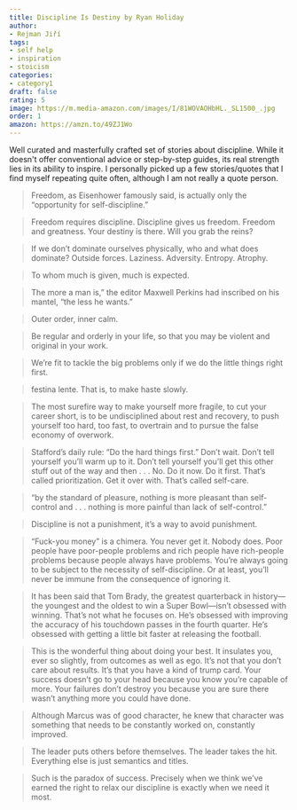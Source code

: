 ```yaml
---
title: Discipline Is Destiny by Ryan Holiday
author:
- Rejman Jiří
tags:
- self help
- inspiration
- stoicism
categories:
- category1
draft: false
rating: 5
image: https://m.media-amazon.com/images/I/81WOVAOHbHL._SL1500_.jpg
order: 1
amazon: https://amzn.to/49ZJ1Wo
---
```


Well curated and masterfully crafted set of stories about discipline. While it doesn't offer conventional advice or step-by-step guides, its real strength lies in its ability to inspire. I personally picked up a few stories/quotes that I find myself repeating quite often, although I am not really a quote person.

<!--more-->

 > 
 > Freedom, as Eisenhower famously said, is actually only the “opportunity for self-discipline.”

 > 
 > Freedom requires discipline. Discipline gives us freedom. Freedom and greatness. Your destiny is there. Will you grab the reins?

 > 
 > If we don’t dominate ourselves physically, who and what does dominate? Outside forces. Laziness. Adversity. Entropy. Atrophy.

 > 
 > To whom much is given, much is expected.

 > 
 > The more a man is,” the editor Maxwell Perkins had inscribed on his mantel, “the less he wants.”

 > 
 > Outer order, inner calm.

 > 
 > Be regular and orderly in your life, so that you may be violent and original in your work.

 > 
 > We’re fit to tackle the big problems only if we do the little things right first.

 > 
 > festina lente. That is, to make haste slowly.

 > 
 > The most surefire way to make yourself more fragile, to cut your career short, is to be undisciplined about rest and recovery, to push yourself too hard, too fast, to overtrain and to pursue the false economy of overwork.

 > 
 > Stafford’s daily rule: “Do the hard things first.” Don’t wait. Don’t tell yourself you’ll warm up to it. Don’t tell yourself you’ll get this other stuff out of the way and then . . . No. Do it now. Do it first. That’s called prioritization. Get it over with. That’s called self-care.

 > 
 > “by the standard of pleasure, nothing is more pleasant than self-control and . . . nothing is more painful than lack of self-control.”

 > 
 > Discipline is not a punishment, it’s a way to avoid punishment.

 > 
 > “Fuck-you money” is a chimera. You never get it. Nobody does. Poor people have poor-people problems and rich people have rich-people problems because people always have problems. You’re always going to be subject to the necessity of self-discipline. Or at least, you’ll never be immune from the consequence of ignoring it.

 > 
 > It has been said that Tom Brady, the greatest quarterback in history—the youngest and the oldest to win a Super Bowl—isn’t obsessed with winning. That’s not what he focuses on. He’s obsessed with improving the accuracy of his touchdown passes in the fourth quarter. He’s obsessed with getting a little bit faster at releasing the football.

 > 
 > This is the wonderful thing about doing your best. It insulates you, ever so slightly, from outcomes as well as ego. It’s not that you don’t care about results. It’s that you have a kind of trump card. Your success doesn’t go to your head because you know you’re capable of more. Your failures don’t destroy you because you are sure there wasn’t anything more you could have done.

 > 
 > Although Marcus was of good character, he knew that character was something that needs to be constantly worked on, constantly improved.

 > 
 > The leader puts others before themselves. The leader takes the hit. Everything else is just semantics and titles.

 > 
 > Such is the paradox of success. Precisely when we think we’ve earned the right to relax our discipline is exactly when we need it most.
